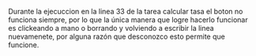 Durante la ejecuccion en la linea 33 de la tarea calcular tasa
el boton no funciona siempre, por lo que la única manera que logre hacerlo funcionar es clickeando a mano
o borrando y volviendo a escribir la linea nuevamenete, por alguna razón que desconozco esto permite que funcione.